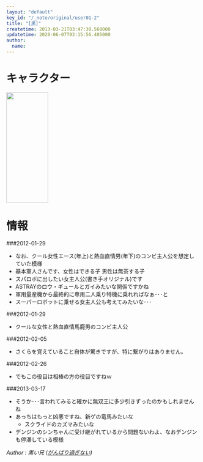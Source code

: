 ```yaml
---
layout: "default"
key_id: "/_note/original/user01-2"
title: "[黒]"
createtime: 2013-03-21T03:47:30.560000
updatetime: 2020-06-07T03:15:56.405000
author: 
  name: 
---
```


キャラクター
======================================================================================

<a href="https://picasaweb.google.com/lh/photo/N9qEcEI5DGrFh68o_O9zBD0EiPamI-phV_d6nURRrt8?feat=embedwebsite"><img src="https://lh6.googleusercontent.com/-rlpMp8XSflk/UTdCk1FHs1I/AAAAAAAAAac/MRrq9QTaZxA/s288/%255Buser1-2%255D--------.png" height="288" width="109" alt=""></a>



情報
======================================================================================

###2012-01-29

* なお、クール女性エース(年上)と熱血直情男(年下)のコンビ主人公を想定していた模様
* 基本軍人さんです、女性はできる子 男性は無茶する子
* スパロボに出したい女主人公(書き手オリジナル)です
* ASTRAYのロウ・ギュールとガイみたいな関係ですかね
* 軍用量産機から最終的に専用二人乗り特機に乗れればなぁ･･･と
* スーパーロボットに乗せる女主人公も考えてみたいな･･･

###2012-01-29

* クールな女性と熱血直情馬鹿男のコンビ主人公

###2012-02-05

* さくらを覚えていること自体が驚きですが、特に繋がりはありません。

###2012-02-26

* でもこの役目は相棒の方の役目ですねｗ

###2013-03-17

* そうか･･･言われてみると確かに無双王に多少引きずったのかもしれませんね
* あっちはもっと凶悪ですね、新ゲの竜馬みたいな
	* スクライドのカズマみたいな
* デンジンのシンちゃんに受け継がれているから問題ないわよ、なおデンジンも停滞している模様



<footer id="ARTICLEFOOTER">
<address>
Author : 黒い兄
(<a href="http://homepage2.nifty.com/blackbros/" rel="nofollow">がんばり過ぎない</a>)
</address>
</footer>